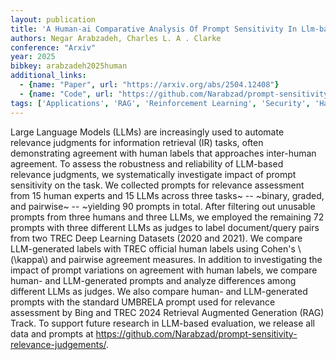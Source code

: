 ```yaml
---
layout: publication
title: 'A Human-ai Comparative Analysis Of Prompt Sensitivity In Llm-based Relevance Judgment'
authors: Negar Arabzadeh, Charles L. A . Clarke
conference: "Arxiv"
year: 2025
bibkey: arabzadeh2025human
additional_links:
  - {name: "Paper", url: "https://arxiv.org/abs/2504.12408"}
  - {name: "Code", url: "https://github.com/Narabzad/prompt-sensitivity-relevance-judgements/"}
tags: ['Applications', 'RAG', 'Reinforcement Learning', 'Security', 'Has Code', 'Prompting']
---
```

Large Language Models (LLMs) are increasingly used to automate relevance
judgments for information retrieval (IR) tasks, often demonstrating agreement
with human labels that approaches inter-human agreement. To assess the
robustness and reliability of LLM-based relevance judgments, we systematically
investigate impact of prompt sensitivity on the task. We collected prompts for
relevance assessment from 15 human experts and 15 LLMs across three tasks~ --
~binary, graded, and pairwise~ -- ~yielding 90 prompts in total. After
filtering out unusable prompts from three humans and three LLMs, we employed
the remaining 72 prompts with three different LLMs as judges to label
document/query pairs from two TREC Deep Learning Datasets (2020 and 2021). We
compare LLM-generated labels with TREC official human labels using Cohen's
\\(\kappa\\) and pairwise agreement measures. In addition to investigating the
impact of prompt variations on agreement with human labels, we compare human-
and LLM-generated prompts and analyze differences among different LLMs as
judges. We also compare human- and LLM-generated prompts with the standard
UMBRELA prompt used for relevance assessment by Bing and TREC 2024 Retrieval
Augmented Generation (RAG) Track. To support future research in LLM-based
evaluation, we release all data and prompts at
https://github.com/Narabzad/prompt-sensitivity-relevance-judgements/.
